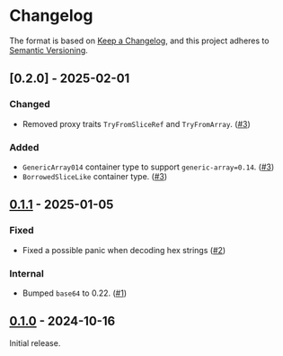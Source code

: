 # Changelog

The format is based on [Keep a Changelog](https://keepachangelog.com/en/1.0.0/),
and this project adheres to [Semantic Versioning](https://semver.org/spec/v2.0.0.html).


## [0.2.0] - 2025-02-01

### Changed

- Removed proxy traits `TryFromSliceRef` and `TryFromArray`. ([#3])


### Added

- `GenericArray014` container type to support `generic-array=0.14`. ([#3])
- `BorrowedSliceLike` container type. ([#3])


[#3]: https://github.com/fjarri/serde-encoded-bytes/pull/3


## [0.1.1] - 2025-01-05

### Fixed

- Fixed a possible panic when decoding hex strings ([#2])


### Internal

- Bumped `base64` to 0.22. ([#1])


[#1]: https://github.com/fjarri/serde-encoded-bytes/pull/1
[#2]: https://github.com/fjarri/serde-encoded-bytes/pull/2


## [0.1.0] - 2024-10-16

Initial release.


[0.1.0]: https://github.com/fjarri/serde-encoded-bytes/releases/tag/v0.1.0
[0.1.1]: https://github.com/fjarri/serde-encoded-bytes/releases/tag/v0.1.1
